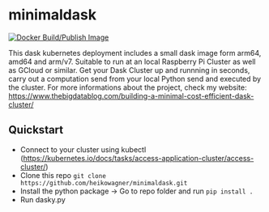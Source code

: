 # minimaldask
[![Docker Build/Publish Image](https://github.com/heikowagner/minimaldask/actions/workflows/main.yml/badge.svg)](https://github.com/heikowagner/minimaldask/actions/workflows/main.yml)

This dask kubernetes deployment includes a small dask image form arm64, amd64 and arm/v7. Suitable to run at an local Raspberry Pi Cluster as well as GCloud or similar.
Get your Dask Cluster up and runnning in seconds, carry out a computation send from your local Python send and executed by the cluster. For more informations about the project, check my website: https://www.thebigdatablog.com/building-a-minimal-cost-efficient-dask-cluster/

## Quickstart

- Connect to your cluster using kubectl (https://kubernetes.io/docs/tasks/access-application-cluster/access-cluster/)
- Clone this repo `git clone https://github.com/heikowagner/minimaldask.git`
- Install the python package -> Go to repo folder and run `pip install .`
- Run dasky.py
